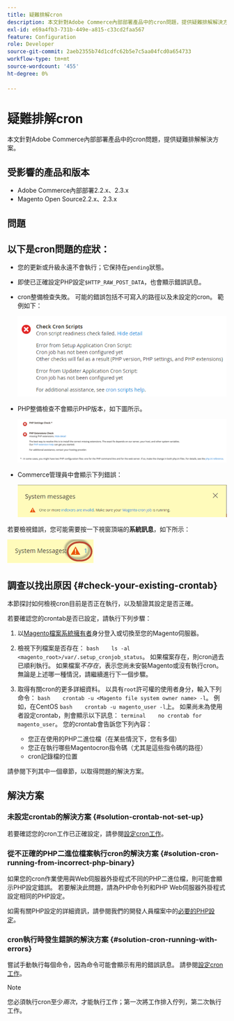 ```yaml
---
title: 疑難排解cron
description: 本文針對Adobe Commerce內部部署產品中的cron問題，提供疑難排解解決方案。
exl-id: e69a4fb3-731b-449e-a815-c33cd2faa567
feature: Configuration
role: Developer
source-git-commit: 2aeb2355b74d1cdfc62b5e7c5aa04fcd0a654733
workflow-type: tm+mt
source-wordcount: '455'
ht-degree: 0%

---
```


# 疑難排解cron

本文針對Adobe Commerce內部部署產品中的cron問題，提供疑難排解解決方案。

## 受影響的產品和版本

* Adobe Commerce內部部署2.2.x、2.3.x
* Magento Open Source2.2.x、2.3.x

## 問題

## 以下是cron問題的症狀：

* 您的更新或升級永遠不會執行；它保持在`pending`狀態。
* 即使已正確設定PHP設定`$HTTP_RAW_POST_DATA`，也會顯示錯誤訊息。
* cron整備檢查失敗。 可能的錯誤包括不可寫入的路徑以及未設定的cron。 範例如下：

  ![upgr-tshoot-no-cron2.png](assets/upgr-tshoot-no-cron2.png)

* PHP整備檢查不會顯示PHP版本，如下圖所示。

  ![Screen_Shot_2019-08-29_at_1.36.08_PM.png](assets/Screen_Shot_2019-08-29_at_1.36.08_PM.png)

* Commerce管理員中會顯示下列錯誤：

  ![compman-cron-not-running.png](assets/compman-cron-not-running.png)

若要檢視錯誤，您可能需要按一下視窗頂端的&#x200B;**系統訊息**，如下所示：

![compman_sys-messages.png](assets/compman_sys-messages.png)

## 調查以找出原因 {#check-your-existing-crontab}

本節探討如何檢視cron目前是否正在執行，以及驗證其設定是否正確。

若要確認您的crontab是否已設定，請執行下列步驟：

1. 以[Magento檔案系統擁有者](https://experienceleague.adobe.com/zh-hant/docs/commerce-operations/installation-guide/prerequisites/file-system/overview)身分登入或切換至您的Magento伺服器。
1. 檢視下列檔案是否存在：    `bash    ls -al <magento_root>/var/.setup_cronjob_status`。 如果檔案存在，則cron過去已順利執行。 如果檔案&#x200B;*不存在*，表示您尚未安裝Magento或沒有執行cron。 無論是上述哪一種情況，請繼續進行下一個步驟。
1. 取得有關cron的更多詳細資料。 以具有`root`許可權的使用者身分，輸入下列命令：    `bash    crontab -u <Magento file system owner name> -l`。 例如，在CentOS `bash    crontab -u magento_user -l`上。  如果尚未為使用者設定crontab，則會顯示以下訊息：    `terminal    no crontab for magento_user`。 您的crontab會告訴您下列內容：

   * 您正在使用的PHP二進位檔（在某些情況下，您有多個）
   * 您正在執行哪些Magentocron指令碼（尤其是這些指令碼的路徑）
   * cron記錄檔的位置

請參閱下列其中一個章節，以取得問題的解決方案。

## 解決方案

### 未設定crontab的解決方案 {#solution-crontab-not-set-up}

若要確認您的cron工作已正確設定，請參閱[設定cron工作](https://experienceleague.adobe.com/zh-hant/docs/commerce-operations/installation-guide/next-steps/configuration)。

### 從不正確的PHP二進位檔案執行cron的解決方案 {#solution-cron-running-from-incorrect-php-binary}

如果您的cron作業使用與Web伺服器外掛程式不同的PHP二進位檔，則可能會顯示PHP設定錯誤。 若要解決此問題，請為PHP命令列和PHP Web伺服器外掛程式設定相同的PHP設定。

如需有關PHP設定的詳細資訊，請參閱我們的開發人員檔案中的[必要的PHP設定](https://experienceleague.adobe.com/zh-hant/docs/commerce-operations/installation-guide/prerequisites/php-settings)。

### cron執行時發生錯誤的解決方案 {#solution-cron-running-with-errors}

嘗試手動執行每個命令，因為命令可能會顯示有用的錯誤訊息。 請參閱[設定cron工作](https://experienceleague.adobe.com/zh-hant/docs/commerce-operations/installation-guide/next-steps/configuration)。

>[!NOTE]
>
>您必須執行cron至少&#x200B;*兩次*，才能執行工作；第一次將工作排入佇列，第二次執行工作。
